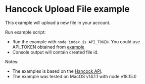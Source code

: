 # Hancock Upload File example

This example will upload a new file in your account.

Run example script:
- Run the example with `node index.js API_TOKEN`. You could use API_TOKEN obtained from [example](../obtain_api_token)
- Console output will contain created file id.

Notes:
- The examples is based on the [Hancock API](https://docs.hancock.ink).
- The example was tested on MacOS v14.1.1 with node v18.15.0

